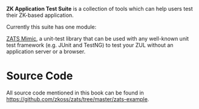 

**ZK Application Test Suite** is a collection of tools which can help
users test their ZK-based application.

Currently this suite has one module:

[ ZATS Mimic](ZATS_Essentials/Mimic_Library), a unit-test
library that can be used with any well-known unit test framework (e.g.
JUnit and TestNG) to test your ZUL without an application server or a
browser.

# Source Code

All source code mentioned in this book can be found in
<https://github.com/zkoss/zats/tree/master/zats-example>.

 
